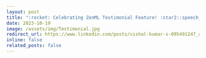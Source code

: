 ```yaml
---
layout: post
title: ":rocket: Celebrating ZenML Testimonial Feature! :star2::speech_balloon:"
date: 2023-10-19
image: /assets/img/Testimonial.jpg
redirect_url: https://www.linkedin.com/posts/vishal-kumar-s-095491247_ai-machinelearning-zenml-activity-7122184629150744576-1JXF?utm_source=share&utm_medium=member_desktop
inline: false
related_posts: false
---
```


